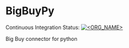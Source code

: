 # BigBuyPy

Continuous Integration Status: [![<ORG_NAME>](https://circleci.com/gh/devandrepascoa/BigBuyPy.svg?style=svg)](https://app.circleci.com/pipelines/github/devandrepascoa/BigBuyPy)

Big Buy connector for python